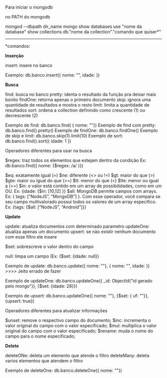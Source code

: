 Para iniciar o mongodb

no PATH do mongodb

mongod --dbpath dir_name
mongo
show databases
use "nome da database"
show collections
db."nome da collection"."comando que quiser*"


--------------------

*comandos:

**Inserção**

insert: insere no banco

Exemplo:
db.banco.insert({ nome: "", idade: })

**Busca**

find: busca no banco
pretty: identa o resultado da função pra deixar mais bonito
findOne: retorna apenas o primeiro documento
skip: ignora uma quantidade de resultados e mostra o resto
limit: limita a quantidade de resultados
sort: ordena a collection definindo como crescente (1) ou decrescente (2)

Exemplo de find: db.banco.find( { nome: ""})
Exemplo de find com pretty: db.banco.find().pretty()
Exemplo de findOne: db.banco.findOne()
Exemplo de skip e limit: db.banco.skip(1).limit(10)
Exemplo de sort: db.banco.find().sort({ idade: 1 })

Operadores diferentes para usar na busca

$regex: traz todos os elementos que estejam dentro da condição
Ex: db.banco.find({ nome: {$regex: /a/ }})

$eq: exatamente igual (=)
$ne: diferente (<> ou !=)
$gt: maior do que (>)
$gte: maior ou igual do que (>=)
$lt: menor do que (<)
$lte: menor ou igual a (<=)
$in: o valor está contido em um array de possibilidades, como em um OU. Ex: {idade: {$in: [10,12] }}
$all: MongoDB permite campos com arrays. Ex: { tags: [“NodeJS”, “MongoDB”] }. Com esse operador, você compara se seu campo multivalorado possui todos os valores de um array específico. Ex: {tags: {$all: [“NodeJS”, “Android”]}}

**Update**

update: atualiza documentos com determinado parametro 
updateOne: atualiza apenas um documento
upsert: se não existir nenhum documento com esse filtro ele insere

$set: sobrescreve o valor dentro do campo

null: limpa um campo (Ex: {$set: {idade: null})

Exemplo de update: db.banco.update({ nome: ""}, { nome: "", idade: }) >>>> Jeito errado de fazer

Exemplo de updateOne: db.banco.updateOne({ _id: ObjectId("id gerado pelo mongo")}, {$set: {idade: 28}})

Exemplo de upsert: db.banco.updateOne({ nome: ""}, {$set: { uf: ""}}, {upsert: true})

Operadores diferentes para atualizar informações

$unset: remove o respectivo campo do documento;
$inc: incrementa o valor original do campo com o valor especificado;
$mul: multiplica o valor original do campo com o valor especificado;
$rename: muda o nome do campo para o nome especificado;

**Delete**

deleteONe: deleta um elemento que atende o filtro
deleteMany: deleta varios elementos que atendem o filtro

Exemplo de deleteOne: db.banco.deleteOne({ nome: ""})

